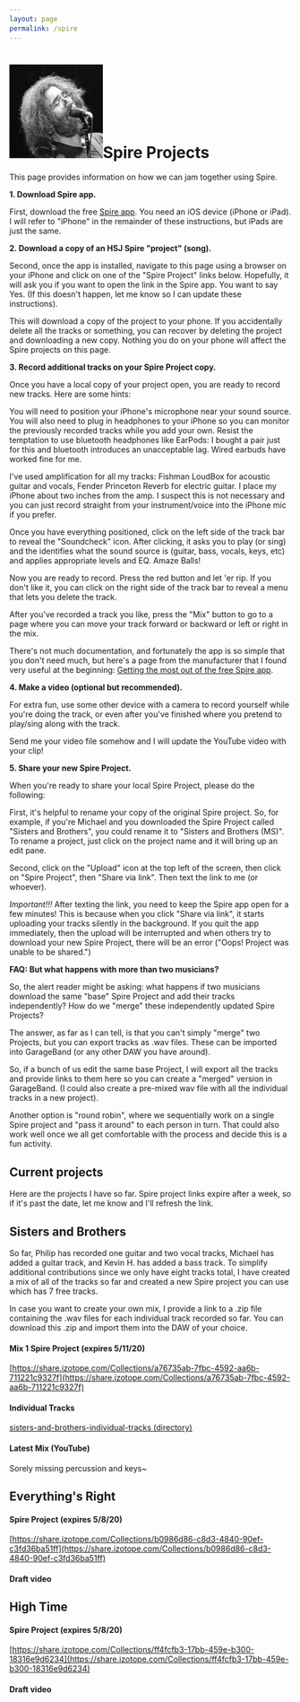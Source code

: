 ```yaml
---
layout: page
permalink: /spire
---
```



<h1><img class="ui avatar image" src="/images/jerryavatar.jpg">Spire Projects</h1>

This page provides information on how we can jam together using Spire.

**1. Download Spire app.**

First, download the free [Spire app](https://apps.apple.com/us/app/spire-music-recorder-studio/id1013021109). You need an iOS device (iPhone or iPad).  I will refer to "iPhone" in the remainder of these instructions, but iPads are just the same.

**2. Download a copy of an HSJ Spire "project" (song).**

Second, once the app is installed, navigate to this page using a browser on your iPhone and click on one of the "Spire Project" links below. Hopefully, it will ask you if you want to open the link in the Spire app. You want to say Yes. (If this doesn't happen, let me know so I can update these instructions).

This will download a copy of the project to your phone. If you accidentally delete all the tracks or something, you can recover by deleting the project and downloading a new copy. Nothing you do on your phone will affect the Spire projects on this page.

**3. Record additional tracks on your Spire Project copy.**

Once you have a local copy of your project open, you are ready to record new tracks.  Here are some hints:

You will need to position your iPhone's microphone near your sound source. You will also need to plug in headphones to your iPhone so you can monitor the previously recorded tracks while you add your own. Resist the temptation to use bluetooth headphones like EarPods: I bought a pair just for this and bluetooth introduces an unacceptable lag. Wired earbuds have worked fine for me.

I've used amplification for all my tracks: Fishman LoudBox for acoustic guitar and vocals, Fender Princeton Reverb for electric guitar. I place my iPhone about two inches from the amp.  I suspect this is not necessary and you can just record straight from your instrument/voice into the iPhone mic if you prefer.

Once you have everything positioned, click on the left side of the track bar to reveal the "Soundcheck" icon. After clicking, it asks you to play (or sing) and the identifies what the sound source is (guitar, bass, vocals, keys, etc) and applies appropriate levels and EQ.  Amaze Balls!

Now you are ready to record.  Press the red button and let 'er rip.  If you don't like it, you can click on the right side of the track bar to reveal a menu that lets you delete the track.

After you've recorded a track you like, press the "Mix" button to go to a page where you can move your track forward or backward or left or right in the mix.

There's not much documentation, and fortunately the app is so simple that you don't need much, but here's a page from the manufacturer that I found very useful at the beginning: [Getting the most out of the free Spire app](https://www.izotope.com/en/learn/getting-the-most-out-of-the-free-spire-ios-app.html).

**4. Make a video (optional but recommended).**

For extra fun, use some other device with a camera to record yourself while you're doing the track, or even after you've finished where you pretend to play/sing along with the track.

Send me your video file somehow and I will update the YouTube video with your clip!

**5. Share your new Spire Project.**

When you're ready to share your local Spire Project, please do the following:

First, it's helpful to rename your copy of the original Spire project.  So, for example, if you're Michael and you downloaded the Spire Project called "Sisters and Brothers", you could rename it to "Sisters and Brothers (MS)".  To rename a project, just click on the project name and it will bring up an edit pane.

Second, click on the "Upload" icon at the top left of the screen, then click on "Spire Project", then "Share via link". Then text the link to me (or whoever).

*Important!!!* After texting the link, you need to keep the Spire app open for a few minutes!  This is because when you click "Share via link", it starts uploading your tracks silently in the background.  If you quit the app immediately, then the upload will be interrupted and when others try to download your new Spire Project, there will be an error ("Oops! Project was unable to be shared.")

**FAQ: But what happens with more than two musicians?**

So, the alert reader might be asking: what happens if two musicians download the same "base" Spire Project and add their tracks independently? How do we "merge" these independently updated Spire Projects?

The answer, as far as I can tell, is that you can't simply "merge" two Projects, but you can export tracks as .wav files. These can be imported into GarageBand (or any other DAW you have around).

So, if a bunch of us edit the same base Project, I will export all the tracks and provide links to them here so you can create a "merged" version in GarageBand. (I could also create a pre-mixed wav file with all the individual tracks in a new project).

Another option is "round robin", where we sequentially work on a single Spire project and "pass it around" to each person in turn. That could also work well once we all get comfortable with the process and decide this is a fun activity.

## Current projects

Here are the projects I have so far.  Spire project links expire after a week, so if it's past the date, let me know and I'll refresh the link.

## Sisters and Brothers

So far, Philip has recorded one guitar and two vocal tracks, Michael has added a guitar track, and Kevin H. has added a bass track. To simplify additional contributions since we only have eight tracks total, I have created a mix of all of the tracks so far and created a new Spire project you can use which has 7 free tracks.

In case you want to create your own mix, I provide a link to a .zip file containing the .wav files for each individual track recorded so far. You can download this .zip and import them into the DAW of your choice.

#### Mix 1 Spire Project (expires 5/11/20)

[https://share.izotope.com/Collections/a76735ab-7fbc-4592-aa6b-711221c9327f](https://share.izotope.com/Collections/a76735ab-7fbc-4592-aa6b-711221c9327f)

#### Individual Tracks

[sisters-and-brothers-individual-tracks (directory)](https://drive.google.com/open?id=1D86k0AT0zyBsnH-cqglp_-bqqI9bV0Ww)

#### Latest Mix (YouTube)

Sorely missing percussion and keys~

<div class="ui embed" data-source="youtube" data-id="oPl1TDUAnFk"></div>

## Everything's Right

#### Spire Project (expires 5/8/20)

[https://share.izotope.com/Collections/b0986d86-c8d3-4840-90ef-c3fd36ba51ff](https://share.izotope.com/Collections/b0986d86-c8d3-4840-90ef-c3fd36ba51ff)

#### Draft video

<div class="ui embed" data-source="youtube" data-id="G1W-NC8Kd2E"></div>


## High Time

#### Spire Project (expires 5/8/20)

[https://share.izotope.com/Collections/ff4fcfb3-17bb-459e-b300-18316e9d6234](https://share.izotope.com/Collections/ff4fcfb3-17bb-459e-b300-18316e9d6234)

#### Draft video

<div class="ui embed" data-source="youtube" data-id="KnLMA6llctQ"></div>

